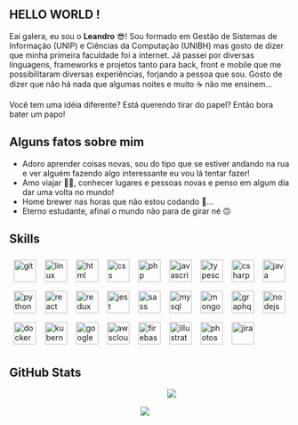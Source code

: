 
## HELLO WORLD !

Eai galera, eu sou o **Leandro** 😎! Sou formado em Gestão de Sistemas de Informação (UNIP) e Ciências da Computação (UNIBH) mas gosto de dizer que minha primeira faculdade foi a internet. Já passei por diversas linguagens, frameworks e projetos tanto para back, front e mobile que me possibilitaram diversas experiências, forjando a pessoa que sou. Gosto de dizer que não há nada que algumas noites e muito ☕ não me ensinem...

Você tem uma idéia diferente? Está querendo tirar do papel? Então bora bater um papo!

## Alguns fatos sobre mim

- Adoro aprender coisas novas, sou do tipo que se estiver andando na rua e ver alguém fazendo algo interessante eu vou lá tentar fazer!
- Amo viajar 🧑‍✈️, conhecer lugares e pessoas novas e penso em algum dia dar uma volta no mundo!
- Home brewer nas horas que não estou codando 🍺...
- Eterno estudante, afinal o mundo não para de girar né 🙃

## Skills

<div style="display: flex; flex-wrap: wrap;">
  <!-- basic --->
  <img alt="git" style="width: 40px; height: 40px; margin: 8px;" src="https://cdn.jsdelivr.net/gh/devicons/devicon/icons/git/git-original.svg" />
  <img alt="linux" style="width: 40px; height: 40px; margin: 8px;" src="https://cdn.jsdelivr.net/gh/devicons/devicon/icons/linux/linux-original.svg" />
  <img alt="html" style="width: 40px; height: 40px; margin: 8px;" src="https://cdn.jsdelivr.net/gh/devicons/devicon/icons/html5/html5-plain-wordmark.svg" />
  <img alt="css" style="width: 40px; height: 40px; margin: 8px;" src="https://cdn.jsdelivr.net/gh/devicons/devicon/icons/css3/css3-plain-wordmark.svg" />
  <!-- languages --->
  <img alt="php" style="width: 40px; height: 40px; margin: 8px;" src="https://cdn.jsdelivr.net/gh/devicons/devicon/icons/php/php-original.svg" />
  <img alt="javascript" style="width: 40px; height: 40px; margin: 8px;" src="https://cdn.jsdelivr.net/gh/devicons/devicon/icons/javascript/javascript-original.svg" />
  <img alt="typescript" style="width: 40px; height: 40px; margin: 8px;" src="https://cdn.jsdelivr.net/gh/devicons/devicon/icons/typescript/typescript-original.svg" />
  <img alt="csharp" style="width: 40px; height: 40px; margin: 8px;" src="https://cdn.jsdelivr.net/gh/devicons/devicon/icons/csharp/csharp-original.svg" />
  <img alt="java" style="width: 40px; height: 40px; margin: 8px;" src="https://cdn.jsdelivr.net/gh/devicons/devicon/icons/java/java-original.svg" />
  <img alt="python" style="width: 40px; height: 40px; margin: 8px;" src="https://cdn.jsdelivr.net/gh/devicons/devicon/icons/python/python-original.svg" />
  <!-- frontend --->
  <img alt="react" style="width: 40px; height: 40px; margin: 8px;" src="https://cdn.jsdelivr.net/gh/devicons/devicon/icons/react/react-original-wordmark.svg" />
  <img alt="redux" style="width: 40px; height: 40px; margin: 8px;" src="https://cdn.jsdelivr.net/gh/devicons/devicon/icons/redux/redux-original.svg" />
  <img alt="jest" style="width: 40px; height: 40px; margin: 8px;" src="https://cdn.jsdelivr.net/gh/devicons/devicon/icons/jest/jest-plain.svg" />
  <img alt="sass" style="width: 40px; height: 40px; margin: 8px;" src="https://cdn.jsdelivr.net/gh/devicons/devicon/icons/sass/sass-original.svg" />
  <!-- backend --->
  <img alt="mysql" style="width: 40px; height: 40px; margin: 8px;" src="https://cdn.jsdelivr.net/gh/devicons/devicon/icons/mysql/mysql-original-wordmark.svg" />
  <img alt="mongodb" style="width: 40px; height: 40px; margin: 8px;" src="https://cdn.jsdelivr.net/gh/devicons/devicon/icons/mongodb/mongodb-plain-wordmark.svg" />
  <img alt="graphql" style="width: 40px; height: 40px; margin: 8px;" src="https://cdn.jsdelivr.net/gh/devicons/devicon/icons/graphql/graphql-plain.svg" />
  <img alt="nodejs" style="width: 40px; height: 40px; margin: 8px;" src="https://cdn.jsdelivr.net/gh/devicons/devicon/icons/nodejs/nodejs-original.svg">
  <!-- shared --->
  <img alt="docker" style="width: 40px; height: 40px; margin: 8px;" src="https://cdn.jsdelivr.net/gh/devicons/devicon/icons/docker/docker-original.svg" />
  <img alt="kubernetes" style="width: 40px; height: 40px; margin: 8px;" src="https://cdn.jsdelivr.net/gh/devicons/devicon/icons/kubernetes/kubernetes-plain.svg" />
  <img alt="googlecloud" style="width: 40px; height: 40px; margin: 8px;" src="https://cdn.jsdelivr.net/gh/devicons/devicon/icons/googlecloud/googlecloud-original.svg" />
  <img alt="awscloud" style="width: 40px; height: 40px; margin: 8px;" src="https://img.icons8.com/color/344/amazon-web-services.png" />
  <img alt="firebase" style="width: 40px; height: 40px; margin: 8px;" src="https://cdn.jsdelivr.net/gh/devicons/devicon/icons/firebase/firebase-plain.svg" />
  <!-- shared --->
  <img alt="illustrator" style="width: 40px; height: 40px; margin: 8px;" src="https://cdn.jsdelivr.net/gh/devicons/devicon/icons/illustrator/illustrator-plain.svg" />
  <img alt="photoshop" style="width: 40px; height: 40px; margin: 8px;" src="https://cdn.jsdelivr.net/gh/devicons/devicon/icons/photoshop/photoshop-plain.svg" />
  <img alt="jira" style="width: 40px; height: 40px; margin: 8px;" src="https://cdn.jsdelivr.net/gh/devicons/devicon/icons/jira/jira-original.svg" />
</div>

## GitHub Stats

<div style="display: flex; flex-wrap: wrap; justify-content: center">
  <a style="margin: 32px" href="https://github.com/anuraghazra/github-readme-stats" rel="noopener noreferrer" target="_blank">
    <img align="center" src="https://github-readme-stats.vercel.app/api?username=leandroluk&show_icons=true" />
  </a>
  <a href="https://github.com/anuraghazra/github-readme-stats" rel="noopener noreferrer" target="_blank" target="_blank">
    <img align="center" src="https://github-readme-stats.vercel.app/api/top-langs/?username=leandroluk&layout=compact" />
  </a>
</div>
